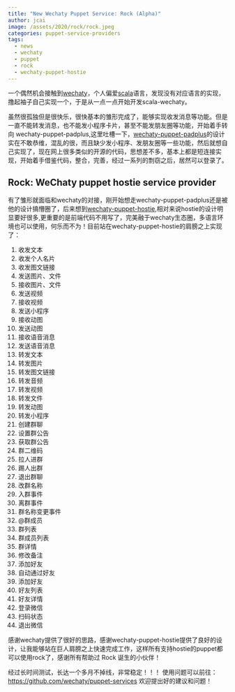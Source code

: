 ```yaml
---
title: "New Wechaty Puppet Service: Rock (Alpha)"
author: jcai
image: /assets/2020/rock/rock.jpeg
categories: puppet-service-providers
tags:
  - news
  - wechaty
  - puppet
  - rock
  - wechaty-puppet-hostie
---
```


一个偶然机会接触到[wechaty](https://github.com/wechaty)，个人偏爱[scala](https://scala-lang.org)语言，发现没有对应语言的实现，撸起袖子自己实现一个，于是从一点一点开始开发scala-wechaty。

虽然很孤独但是很快乐，很快基本的雏形完成了，能够实现收发消息等功能。但是一直不能转发消息，也不能发小程序卡片，甚至不能发朋友圈等功能，开始着手转向 wechaty-puppet-padplus,这里吐槽一下，[wechaty-puppet-padplus](https://github.com/wechaty/wechaty-puppet-padplus)的设计实在不敢恭维，混乱的很，而且缺少发小程序、发朋友圈等一些功能，然后就想自己实现了，现在网上很多类似的开源的代码，思想差不多，基本上都是短连接实现，开始着手借鉴代码，整合，完善，经过一系列的剽窃之后，居然可以登录了。

## Rock: WeChaty puppet hostie service provider

有了雏形就面临和wechaty的对接，刚开始想走wechaty-puppet-padplus还是被他的设计搞懵圈了，后来想到[wechaty-puppet-hostie](https://github.com/wechaty/wechaty-puppet-hostie),相对来说hostie的设计明显要好很多,更重要的是前端代码不用写了，完美融于wechaty生态圈，多语言环境也可以使用，何乐而不为！目前站在wechaty-puppet-hostie的肩膀之上实现了：

1. 收发文本
2. 收发个人名片
3. 收发图文链接
4. 发送图片、文件
5. 接收图片、文件
6. 发送视频
7. 接收视频
8. 发送小程序
9. 接收动图
10. 发送动图
11. 接收语音消息
12. 发送语音消息
13. 转发文本
14. 转发图片
15. 转发图文链接
16. 转发音频
17. 转发视频
18. 转发文件
19. 转发动图
20. 转发小程序
21. 创建群聊
22. 设置群公告
23. 获取群公告
24. 群二维码
25. 拉人进群
26. 踢人出群
27. 退出群聊
28. 改群名称
29. 入群事件
30. 离群事件
31. 群名称变更事件
32. @群成员
33. 群列表
34. 群成员列表
35. 群详情
36. 修改备注
37. 添加好友
38. 自动通过好友
39. 添加好友
40. 好友列表
41. 好友详情
42. 登录微信
43. 扫码状态
44. 退出微信

感谢wechaty提供了很好的思路，感谢wechaty-puppet-hostie提供了良好的设计，让我能够站在巨人肩膀之上快速完成工作，这样所有支持hostie的puppet都可以使用rock了，感谢所有帮助过 Rock 诞生的小伙伴！

经过长时间测试，长达一个多月不掉线，非常稳定！！！
使用问题可以前往：<https://github.com/wechaty/puppet-services>  欢迎提出好的建议和问题！
